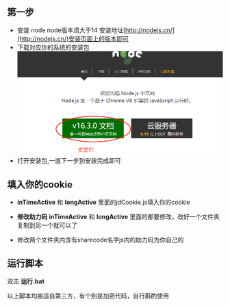 ## 第一步

- 安装 node  node版本须大于14  安装地址[http://nodejs.cn/](http://nodejs.cn/)安装页面上的版本即可
- 下载对应你的系统的安装包
!['./img/step1.png'](./img/step1.png)
- 打开安装包,一直下一步到安装完成即可

## 填入你的cookie

- **inTimeActive** 和 **longActive** 里面的jdCookie.js填入你的cookie


- **修改助力码**
**inTimeActive** 和 **longActive** 里面的都要修改，改好一个文件夹复制到另一个就可以了

- 修改两个文件夹内含有sharecode名字js内的助力码为你自己的

## 运行脚本
 双击 **运行.bat**

以上脚本均搬运自第三方，有个别是加密代码，自行斟酌使用
